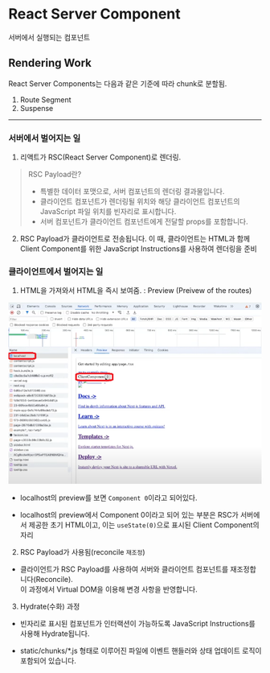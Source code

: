 # React Server Component

서버에서 실행되는 컴포넌트

## Rendering Work

React Server Components는 다음과 같은 기준에 따라 chunk로 분할됨.

1. Route Segment
2. Suspense

---

### 서버에서 벌어지는 일

1. 리액트가 RSC(React Server Component)로 렌더링.

> RSC Payload란?<br/>
> - 특별한 데이터 포맷으로, 서버 컴포넌트의 렌더링 결과물입니다.<br/>
> - 클라이언트 컴포넌트가 렌더링될 위치와 해당 클라이언트 컴포넌트의 JavaScript 파일 위치를 빈자리로 표시합니다.<br/>
> - 서버 컴포넌트가 클라이언트 컴포넌트에게 전달할 props를 포함합니다.

2. RSC Payload가 클라이언트로 전송됩니다. 이 때, 클라이언트는 HTML과 함께 Client Component를 위한 JavaScript Instructions를 사용하여 렌더링을 준비

### 클라이언트에서 벌어지는 일

1. HTML을 가져와서 HTML을 즉시 보여줌. : Preview (Preivew of the routes)

![](../src/serverComponent_network.png)

- localhost의 preview를 보면 `Component 0`이라고 되어있다.

- localhost의 preview에서 Component 0이라고 되어 있는 부분은 RSC가 서버에서 제공한 초기 HTML이고, 이는 `useState(0)`으로 표시된 Client Component의 자리

2. RSC Payload가 사용됨(reconcile `재조정`)

- 클라이언트가 RSC Payload를 사용하여 서버와 클라이언트 컴포넌트를 재조정합니다(Reconcile). <br/>이 과정에서 Virtual DOM을 이용해 변경 사항을 반영합니다.

3. Hydrate(수화) 과정

- 빈자리로 표시된 컴포넌트가 인터랙션이 가능하도록 JavaScript Instructions를 사용해 Hydrate됩니다.

- static/chunks/*.js 형태로 이루어진 파일에 이벤트 핸들러와 상태 업데이트 로직이 포함되어 있습니다.